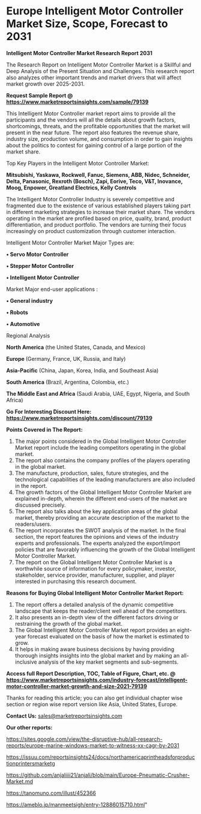  # Europe Intelligent Motor Controller Market Size, Scope, Forecast to 2031

<strong>Intelligent Motor Controller Market Research Report 2031</strong>

The Research Report on Intelligent Motor Controller Market is a Skillful and Deep Analysis of the Present Situation and Challenges. This research report also analyzes other important trends and market drivers that will affect market growth over 2025-2031.

<strong>Request Sample Report @ <a href=https://www.marketreportsinsights.com/sample/79139>https://www.marketreportsinsights.com/sample/79139</a></strong>

This Intelligent Motor Controller market report aims to provide all the participants and the vendors will all the details about growth factors, shortcomings, threats, and the profitable opportunities that the market will present in the near future. The report also features the revenue share, industry size, production volume, and consumption in order to gain insights about the politics to contest for gaining control of a large portion of the market share.

Top Key Players in the Intelligent Motor Controller Market:

<strong>Mitsubishi, Yaskawa, Rockwell, Fanuc, Siemens, ABB, Nidec, Schneider, Delta, Panasonic, Rexroth (Bosch), Zapi, Eorive, Teco, V&T, Inovance, Moog, Enpower, Greatland Electrics, Kelly Controls</strong>

The Intelligent Motor Controller Industry is severely competitive and fragmented due to the existence of various established players taking part in different marketing strategies to increase their market share. The vendors operating in the market are profiled based on price, quality, brand, product differentiation, and product portfolio. The vendors are turning their focus increasingly on product customization through customer interaction.

Intelligent Motor Controller Market Major Types are:

<strong>• Servo Motor Controller

• Stepper Motor Controller

• Intelligent Motor Controller</strong>

Market Major end-user applications :

<strong>• General industry

• Robots

• Automotive</strong>

Regional Analysis

</u><strong><b>North America</b></strong> (the United States, Canada, and Mexico)

<strong><b>Europe </b></strong>(Germany, France, UK, Russia, and Italy)

<strong><b>Asia-Pacific</b></strong> (China, Japan, Korea, India, and Southeast Asia)

<strong><b>South America</b></strong> (Brazil, Argentina, Colombia, etc.)

<strong><b>The Middle East and Africa</b></strong> (Saudi Arabia, UAE, Egypt, Nigeria, and South Africa)

<strong>Go For Interesting Discount Here: <a href=https://www.marketreportsinsights.com/discount/79139>https://www.marketreportsinsights.com/discount/79139</a></strong>

<strong>Points Covered in The Report:</strong>
<ol>
  <li>The major points considered in the Global Intelligent Motor Controller Market report include the leading competitors operating in the global market.</li>
  <li>The report also contains the company profiles of the players operating in the global market.</li>
  <li>The manufacture, production, sales, future strategies, and the technological capabilities of the leading manufacturers are also included in the report.</li>
  <li>The growth factors of the Global Intelligent Motor Controller Market are explained in-depth, wherein the different end-users of the market are discussed precisely.</li>
  <li>The report also talks about the key application areas of the global market, thereby providing an accurate description of the market to the readers/users.</li>
  <li>The report incorporates the SWOT analysis of the market. In the final section, the report features the opinions and views of the industry experts and professionals. The experts analyzed the export/import policies that are favorably influencing the growth of the Global Intelligent Motor Controller Market.</li>
  <li>The report on the Global Intelligent Motor Controller Market is a worthwhile source of information for every policymaker, investor, stakeholder, service provider, manufacturer, supplier, and player interested in purchasing this research document.</li>
</ol>
<strong>Reasons for Buying Global Intelligent Motor Controller Market Report:</strong>

<ol>
  <li>The report offers a detailed analysis of the dynamic competitive landscape that keeps the reader/client well ahead of the competitors.</li>
  <li>It also presents an in-depth view of the different factors driving or restraining the growth of the global market.</li>
  <li>The Global Intelligent Motor Controller Market report provides an eight-year forecast evaluated on the basis of how the market is estimated to grow.</li>
  <li>It helps in making aware business decisions by having providing thorough insights insights into the global market and by making an all-inclusive analysis of the key market segments and sub-segments.</li>
</ol>
<strong>Access full Report Description, TOC, Table of Figure, Chart, etc. @ <a href=https://www.marketreportsinsights.com/industry-forecast/intelligent-motor-controller-market-growth-and-size-2021-79139>https://www.marketreportsinsights.com/industry-forecast/intelligent-motor-controller-market-growth-and-size-2021-79139</a></strong>


Thanks for reading this article; you can also get individual chapter wise section or region wise report version like Asia, United States, Europe.

<strong>Contact Us:</strong>
sales@marketreportsinsights.com

<strong>Our other reports:</strong>

<a href=https://sites.google.com/view/the-disruptive-hub/all-research-reports/europe-marine-windows-market-to-witness-xx-cagr-by-2031>https://sites.google.com/view/the-disruptive-hub/all-research-reports/europe-marine-windows-market-to-witness-xx-cagr-by-2031</a>

<a href=https://issuu.com/reportsinsights24/docs/northamericaprintheadsforproductionprintersmarketg>https://issuu.com/reportsinsights24/docs/northamericaprintheadsforproductionprintersmarketg</a>

<a href=https://github.com/anjaliiii21/anjali/blob/main/Europe-Pneumatic-Crusher-Market.md>https://github.com/anjaliiii21/anjali/blob/main/Europe-Pneumatic-Crusher-Market.md</a>

<a href=https://tanomuno.com/illust/452366>https://tanomuno.com/illust/452366</a>

<a href=https://ameblo.jp/manmeetsigh/entry-12886015710.html>https://ameblo.jp/manmeetsigh/entry-12886015710.html</a>"
